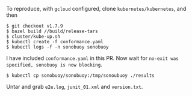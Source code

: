 To reproduce, with `gcloud` configured, clone `kubernetes/kubernetes`, and then

```console
$ git checkout v1.7.9
$ bazel build //build/release-tars
$ cluster/kube-up.sh
$ kubectl create -f conformance.yaml
$ kubectl logs -f -n sonobuoy sonobuoy
```

I have included `conformance.yaml` in this PR.
Now wait for `no-exit was specified, sonobuoy is now blocking`.

```console
$ kubectl cp sonobuoy/sonobuoy:/tmp/sonoubuoy ./results
```

Untar and grab `e2e.log`, `junit_01.xml` and `version.txt`.
